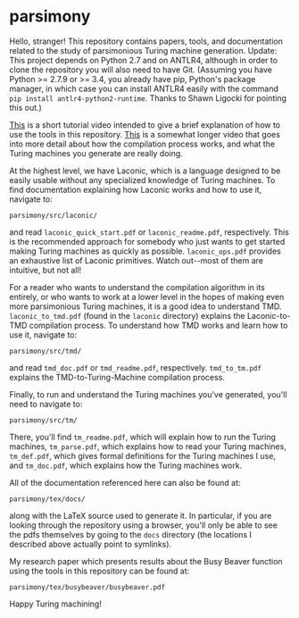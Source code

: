# parsimony

Hello, stranger! This repository contains papers, tools, and documentation related to the study of parsimonious Turing machine generation. Update: This project depends on Python 2.7 and on ANTLR4, although in order to clone the repository you will also need to have Git. (Assuming you have Python >= 2.7.9 or >= 3.4, you already have pip, Python's package manager, in which case you can install ANTLR4 easily with the command ```pip install antlr4-python2-runtime```. Thanks to Shawn Ligocki for pointing this out.)



[This](https://www.youtube.com/watch?v=Rt_SfOkk0YM) is a short tutorial video intended to give a brief explanation of how to use the tools in this repository. [This](https://www.youtube.com/watch?v=QtO8EWwggx4&feature=youtu.be) is a somewhat longer video that goes into more detail about how the compilation process works, and what the Turing machines you generate are really doing.

At the highest level, we have Laconic, which is a language designed to be easily usable without any specialized knowledge of Turing machines. To find documentation explaining how Laconic works and how to use it, navigate to: 

```
parsimony/src/laconic/
```

and read ```laconic_quick_start.pdf``` or ```laconic_readme.pdf```, respectively. This is the recommended approach for somebody who just wants to get started making Turing machines as quickly as possible. ```laconic_ops.pdf``` provides an exhaustive list of Laconic primitives. Watch out--most of them are intuitive, but not all!

For a reader who wants to understand the compilation algorithm in its entirely, or who wants to work at a lower level in the hopes of making even more parsimonious Turing machines, it is a good idea to understand TMD. ```laconic_to_tmd.pdf``` (found in the ```laconic``` directory) explains the Laconic-to-TMD compilation process. To understand how TMD works and learn how to use it, navigate to:

```
parsimony/src/tmd/
```

and read ```tmd_doc.pdf``` or ```tmd_readme.pdf```, respectively. ```tmd_to_tm.pdf``` explains the TMD-to-Turing-Machine compilation process. 

Finally, to run and understand the Turing machines you've generated, you'll need to navigate to:

```
parsimony/src/tm/
```

There, you'll find ```tm_readme.pdf```, which will explain how to run the Turing machines, ```tm_parse.pdf```, which explains how to read your Turing machines, ```tm_def.pdf```, which gives formal definitions for the Turing machines I use, and ```tm_doc.pdf```, which explains how the Turing machines work.

All of the documentation referenced here can also be found at:

```
parsimony/tex/docs/
```

along with the LaTeX source used to generate it. In particular, if you are looking through the repository using a browser, you'll only be able to see the pdfs themselves by going to the ```docs``` directory (the locations I described above actually point to symlinks).

My research paper which presents results about the Busy Beaver function using the tools in this repository can be found at: 

```
parsimony/tex/busybeaver/busybeaver.pdf
```

Happy Turing machining!